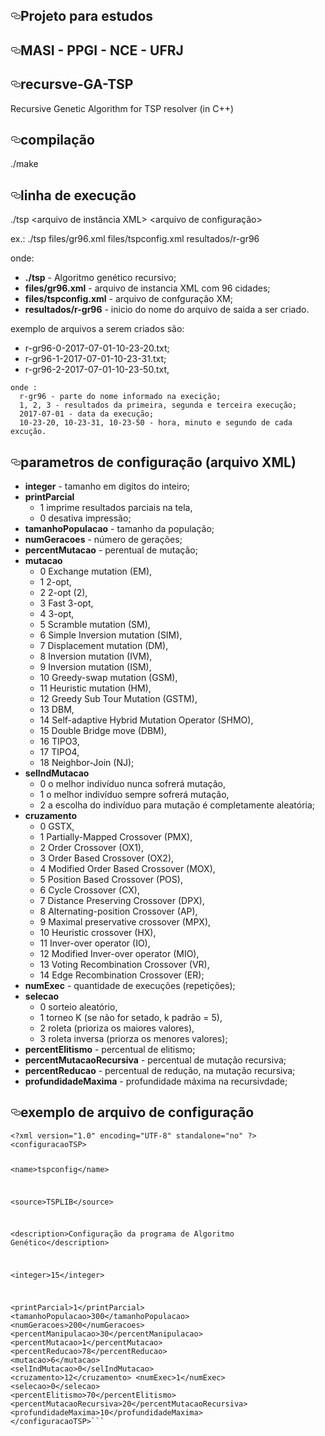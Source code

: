 
<!DOCTYPE html>
<html lang="en">
  <head>
    <meta charset="utf-8">
  <link rel="dns-prefetch" href="https://assets-cdn.github.com">
  <link rel="dns-prefetch" href="https://avatars0.githubusercontent.com">
  <link rel="dns-prefetch" href="https://avatars1.githubusercontent.com">
  <link rel="dns-prefetch" href="https://avatars2.githubusercontent.com">
  <link rel="dns-prefetch" href="https://avatars3.githubusercontent.com">
  <link rel="dns-prefetch" href="https://github-cloud.s3.amazonaws.com">
  <link rel="dns-prefetch" href="https://user-images.githubusercontent.com/">


  <div id="readme" class="readme blob instapaper_body">
    <article class="markdown-body entry-content" itemprop="text"><h1><a id="user-content-projeto-para-estudos" class="anchor" href="#projeto-para-estudos" aria-hidden="true"><svg aria-hidden="true" class="octicon octicon-link" height="16" version="1.1" viewBox="0 0 16 16" width="16"><path fill-rule="evenodd" d="M4 9h1v1H4c-1.5 0-3-1.69-3-3.5S2.55 3 4 3h4c1.45 0 3 1.69 3 3.5 0 1.41-.91 2.72-2 3.25V8.59c.58-.45 1-1.27 1-2.09C10 5.22 8.98 4 8 4H4c-.98 0-2 1.22-2 2.5S3 9 4 9zm9-3h-1v1h1c1 0 2 1.22 2 2.5S13.98 12 13 12H9c-.98 0-2-1.22-2-2.5 0-.83.42-1.64 1-2.09V6.25c-1.09.53-2 1.84-2 3.25C6 11.31 7.55 13 9 13h4c1.45 0 3-1.69 3-3.5S14.5 6 13 6z"></path></svg></a>Projeto para estudos</h1>
<h1><a id="user-content-masi---ppgi---nce---ufrj" class="anchor" href="#masi---ppgi---nce---ufrj" aria-hidden="true"><svg aria-hidden="true" class="octicon octicon-link" height="16" version="1.1" viewBox="0 0 16 16" width="16"><path fill-rule="evenodd" d="M4 9h1v1H4c-1.5 0-3-1.69-3-3.5S2.55 3 4 3h4c1.45 0 3 1.69 3 3.5 0 1.41-.91 2.72-2 3.25V8.59c.58-.45 1-1.27 1-2.09C10 5.22 8.98 4 8 4H4c-.98 0-2 1.22-2 2.5S3 9 4 9zm9-3h-1v1h1c1 0 2 1.22 2 2.5S13.98 12 13 12H9c-.98 0-2-1.22-2-2.5 0-.83.42-1.64 1-2.09V6.25c-1.09.53-2 1.84-2 3.25C6 11.31 7.55 13 9 13h4c1.45 0 3-1.69 3-3.5S14.5 6 13 6z"></path></svg></a>MASI - PPGI - NCE - UFRJ</h1>
<h1><a id="user-content-recursve-ga-tsp" class="anchor" href="#recursve-ga-tsp" aria-hidden="true"><svg aria-hidden="true" class="octicon octicon-link" height="16" version="1.1" viewBox="0 0 16 16" width="16"><path fill-rule="evenodd" d="M4 9h1v1H4c-1.5 0-3-1.69-3-3.5S2.55 3 4 3h4c1.45 0 3 1.69 3 3.5 0 1.41-.91 2.72-2 3.25V8.59c.58-.45 1-1.27 1-2.09C10 5.22 8.98 4 8 4H4c-.98 0-2 1.22-2 2.5S3 9 4 9zm9-3h-1v1h1c1 0 2 1.22 2 2.5S13.98 12 13 12H9c-.98 0-2-1.22-2-2.5 0-.83.42-1.64 1-2.09V6.25c-1.09.53-2 1.84-2 3.25C6 11.31 7.55 13 9 13h4c1.45 0 3-1.69 3-3.5S14.5 6 13 6z"></path></svg></a>recursve-GA-TSP</h1>
<p>Recursive Genetic Algorithm for TSP resolver (in C++)</p>
<h1><a id="user-content-compilação" class="anchor" href="#compilação" aria-hidden="true"><svg aria-hidden="true" class="octicon octicon-link" height="16" version="1.1" viewBox="0 0 16 16" width="16"><path fill-rule="evenodd" d="M4 9h1v1H4c-1.5 0-3-1.69-3-3.5S2.55 3 4 3h4c1.45 0 3 1.69 3 3.5 0 1.41-.91 2.72-2 3.25V8.59c.58-.45 1-1.27 1-2.09C10 5.22 8.98 4 8 4H4c-.98 0-2 1.22-2 2.5S3 9 4 9zm9-3h-1v1h1c1 0 2 1.22 2 2.5S13.98 12 13 12H9c-.98 0-2-1.22-2-2.5 0-.83.42-1.64 1-2.09V6.25c-1.09.53-2 1.84-2 3.25C6 11.31 7.55 13 9 13h4c1.45 0 3-1.69 3-3.5S14.5 6 13 6z"></path></svg></a>compilação</h1>
<p>./make</p>
<h1><a id="user-content-linha-de-execução" class="anchor" href="#linha-de-execução" aria-hidden="true"><svg aria-hidden="true" class="octicon octicon-link" height="16" version="1.1" viewBox="0 0 16 16" width="16"><path fill-rule="evenodd" d="M4 9h1v1H4c-1.5 0-3-1.69-3-3.5S2.55 3 4 3h4c1.45 0 3 1.69 3 3.5 0 1.41-.91 2.72-2 3.25V8.59c.58-.45 1-1.27 1-2.09C10 5.22 8.98 4 8 4H4c-.98 0-2 1.22-2 2.5S3 9 4 9zm9-3h-1v1h1c1 0 2 1.22 2 2.5S13.98 12 13 12H9c-.98 0-2-1.22-2-2.5 0-.83.42-1.64 1-2.09V6.25c-1.09.53-2 1.84-2 3.25C6 11.31 7.55 13 9 13h4c1.45 0 3-1.69 3-3.5S14.5 6 13 6z"></path></svg></a>linha de execução</h1>
<p>./tsp &lt;arquivo de instância XML&gt; &lt;arquivo de configuração&gt; </p>
<p>ex.:
./tsp files/gr96.xml files/tspconfig.xml resultados/r-gr96</p>
<p>onde:</p>
<ul>
<li><strong>./tsp</strong> - Algoritmo genético recursivo;</li>
<li><strong>files/gr96.xml</strong> - arquivo de instancia XML com 96 cidades;</li>
<li><strong>files/tspconfig.xml</strong> - arquivo de confguração XM;</li>
<li><strong>resultados/r-gr96</strong> -  inicio do nome do arquivo de saida a ser criado.</li>
</ul>
<p>exemplo de arquivos a serem criados são:</p>
<ul>
<li>r-gr96-0-2017-07-01-10-23-20.txt;</li>
<li>r-gr96-1-2017-07-01-10-23-31.txt;</li>
<li>r-gr96-2-2017-07-01-10-23-50.txt,</li>
</ul>
<pre><code>onde :
  r-gr96 - parte do nome informado na execição;
  1, 2, 3 - resultados da primeira, segunda e terceira execução;
  2017-07-01 - data da execução;
  10-23-20, 10-23-31, 10-23-50 - hora, minuto e segundo de cada excução.
</code></pre>
<h1><a id="user-content-parametros-de-configuração-arquivo-xml" class="anchor" href="#parametros-de-configuração-arquivo-xml" aria-hidden="true"><svg aria-hidden="true" class="octicon octicon-link" height="16" version="1.1" viewBox="0 0 16 16" width="16"><path fill-rule="evenodd" d="M4 9h1v1H4c-1.5 0-3-1.69-3-3.5S2.55 3 4 3h4c1.45 0 3 1.69 3 3.5 0 1.41-.91 2.72-2 3.25V8.59c.58-.45 1-1.27 1-2.09C10 5.22 8.98 4 8 4H4c-.98 0-2 1.22-2 2.5S3 9 4 9zm9-3h-1v1h1c1 0 2 1.22 2 2.5S13.98 12 13 12H9c-.98 0-2-1.22-2-2.5 0-.83.42-1.64 1-2.09V6.25c-1.09.53-2 1.84-2 3.25C6 11.31 7.55 13 9 13h4c1.45 0 3-1.69 3-3.5S14.5 6 13 6z"></path></svg></a>parametros de configuração (arquivo XML)</h1>
<ul>
<li><strong>integer</strong> - tamanho em digitos do inteiro;</li>
<li><strong>printParcial</strong>
<ul>
<li>1 imprime resultados parciais na tela,</li>
<li>0 desativa  impressão;</li>
</ul>
</li>
<li><strong>tamanhoPopulacao</strong> - tamanho da população;</li>
<li><strong>numGeracoes</strong> - número de gerações;</li>
<li><strong>percentMutacao</strong> - perentual de mutação;</li>
<li><strong>mutacao</strong>
<ul>
<li>0 Exchange mutation (EM),</li>
<li>1 2-opt,</li>
<li>2 2-opt (2),</li>
<li>3 Fast 3-opt,</li>
<li>4 3-opt,</li>
<li>5 Scramble mutation (SM),</li>
<li>6 Simple Inversion mutation (SIM),</li>
<li>7 Displacement mutation (DM),</li>
<li>8 Inversion mutation (IVM),</li>
<li>9 Inversion mutation (ISM),</li>
<li>10 Greedy-swap mutation (GSM),</li>
<li>11 Heuristic mutation (HM),</li>
<li>12 Greedy Sub Tour Mutation (GSTM),</li>
<li>13 DBM,</li>
<li>14 Self-adaptive Hybrid Mutation Operator (SHMO),</li>
<li>15 Double Bridge move (DBM),</li>
<li>16 TIPO3,</li>
<li>17 TIPO4,</li>
<li>18 Neighbor-Join (NJ);</li>
</ul>
</li>
<li><strong>selIndMutacao</strong>
<ul>
<li>0 o melhor indivíduo nunca sofrerá mutação,</li>
<li>1 o melhor indivíduo sempre sofrerá mutação,</li>
<li>2 a escolha do indivíduo para mutação é completamente aleatória;</li>
</ul>
</li>
<li><strong>cruzamento</strong>
<ul>
<li>0 GSTX,</li>
<li>1 Partially-Mapped Crossover (PMX),</li>
<li>2 Order Crossover (OX1),</li>
<li>3 Order Based Crossover (OX2),</li>
<li>4 Modified Order Based Crossover (MOX),</li>
<li>5 Position Based Crossover (POS),</li>
<li>6 Cycle Crossover (CX),</li>
<li>7 Distance Preserving Crossover (DPX),</li>
<li>8 Alternating-position Crossover (AP),</li>
<li>9 Maximal preservative crossover (MPX),</li>
<li>10 Heuristic crossover (HX),</li>
<li>11 Inver-over operator (IO),</li>
<li>12 Modified Inver-over operator (MIO),</li>
<li>13 Voting Recombination Crossover (VR),</li>
<li>14 Edge Recombination Crossover (ER);</li>
</ul>
</li>
<li><strong>numExec</strong> - quantidade de execuções (repetições);</li>
<li><strong>selecao</strong>
<ul>
<li>0 sorteio aleatório,</li>
<li>1 torneo K (se não for setado, k padrão = 5),</li>
<li>2 roleta (prioriza os maiores valores),</li>
<li>3 roleta inversa (priorza os menores valores);</li>
</ul>
</li>
<li><strong>percentElitismo</strong> - percentual de elitismo;</li>
<li><strong>percentMutacaoRecursiva</strong> - percentual de mutação recursiva;</li>
<li><strong>percentReducao</strong> - percentual de redução, na mutação recursiva;</li>
<li><strong>profundidadeMaxima</strong> - profundidade máxima na recursivdade;</li>
</ul>
<h1><a id="user-content-exemplo-de-arquivo-de-configuração" class="anchor" href="#exemplo-de-arquivo-de-configuração" aria-hidden="true"><svg aria-hidden="true" class="octicon octicon-link" height="16" version="1.1" viewBox="0 0 16 16" width="16"><path fill-rule="evenodd" d="M4 9h1v1H4c-1.5 0-3-1.69-3-3.5S2.55 3 4 3h4c1.45 0 3 1.69 3 3.5 0 1.41-.91 2.72-2 3.25V8.59c.58-.45 1-1.27 1-2.09C10 5.22 8.98 4 8 4H4c-.98 0-2 1.22-2 2.5S3 9 4 9zm9-3h-1v1h1c1 0 2 1.22 2 2.5S13.98 12 13 12H9c-.98 0-2-1.22-2-2.5 0-.83.42-1.64 1-2.09V6.25c-1.09.53-2 1.84-2 3.25C6 11.31 7.55 13 9 13h4c1.45 0 3-1.69 3-3.5S14.5 6 13 6z"></path></svg></a>exemplo de arquivo de configuração</h1>
<pre><code>&lt;?xml version="1.0" encoding="UTF-8" standalone="no" ?&gt;
&lt;configuracaoTSP&gt;

  &lt;name&gt;tspconfig&lt;/name&gt;

  &lt;source&gt;TSPLIB&lt;/source&gt;

  &lt;description&gt;Configuração da programa de Algoritmo Genético&lt;/description&gt;

  &lt;integer&gt;15&lt;/integer&gt;

  &lt;printParcial&gt;1&lt;/printParcial&gt;
  &lt;tamanhoPopulacao&gt;300&lt;/tamanhoPopulacao&gt;
  &lt;numGeracoes&gt;200&lt;/numGeracoes&gt;
  &lt;percentManipulacao&gt;30&lt;/percentManipulacao&gt;
  &lt;percentMutacao&gt;1&lt;/percentMutacao&gt;
  &lt;percentReducao&gt;78&lt;/percentReducao&gt;
  &lt;mutacao&gt;6&lt;/mutacao&gt;
  &lt;selIndMutacao&gt;0&lt;/selIndMutacao&gt;
  &lt;cruzamento&gt;12&lt;/cruzamento&gt;
  &lt;numExec&gt;1&lt;/numExec&gt;
  &lt;selecao&gt;0&lt;/selecao&gt;
  &lt;percentElitismo&gt;70&lt;/percentElitismo&gt;
  &lt;percentMutacaoRecursiva&gt;20&lt;/percentMutacaoRecursiva&gt;
  &lt;profundidadeMaxima&gt;10&lt;/profundidadeMaxima&gt;
&lt;/configuracaoTSP&gt;```



